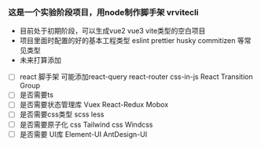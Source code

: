 ### 这是一个实验阶段项目，用node制作脚手架 vrvitecli

- 目前处于初期阶段，可以生成vue2 vue3 vite类型的空白项目
- 项目里面时配置的好的基本工程类型 eslint prettier husky commitizen 等常见类型
- 未来打算添加

- [ ] react 脚手架 可能添加react-query react-router css-in-js React Transition Group
- [ ] 是否需要ts
- [ ] 是否需要状态管理库 Vuex React-Redux Mobox
- [ ] 是否需要css类型 scss less
- [ ] 是否需要原子化 css Tailwind css  Windcss
- [ ] 是否需要 UI库 Element-UI  AntDesign-UI
